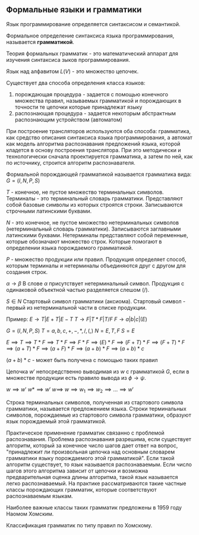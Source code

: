 ## Формальные языки и грамматики

Язык программирование определяется синтаксисом и семантикой.

Формальное определение синтаксиса языка программирования, называется **грамматикой**.

Теория формальных грамматик - это математический аппарат для изучения синтаксиса зыков программирования.

Язык над алфавитом $L(V)$ - это множество цепочек.

Существует два способа определения класса языков:
1. порождающая процедура - задается с помощью конечного множества правил, называемых грамматикой и порождающих в точности те цепочки которые принадлежат языку
2. распознающая процедура - задается некоторым абстрактным распознающим устройством (автоматом)

При построение трансляторов используются оба способа: грамматика, как средство описания синтаксиса языка программирования, а автомат как модель алгоритма распознавания предложений языка, которой кладется в основу построения транслятора. При это методически и технологически сначала проектируется грамматика, а затем по ней, как по источнику, строится алгоритм распознавателя.

Формальной порождающей грамматикой называется грамматика вида:
$G=(I,N,P,S)$

$T$ - конечное, не пустое множество терминальных символов. Терминалы - это терминальный словарь грамматики. Представляют собой базовые символы из которых строятся строки. Записываются строчными латинскими буквами.

$N$ - это конечное, не пустое множество нетерминальных символов (нетерминальный словарь грамматики). Записываются заглавными латинскими буквами. Нетерминалы представляют собой переменные, которые обозначают множество строк. Которые помогают в определении языка порождаемого грамматикой.

$P$ - множество продукции или правил. Продукция определяет способ, которым терминалы и нетерминалы объединяются друг с другом для создания строк.

$\alpha\to\beta$
В слове $\alpha$ присутствует нетерминальный символ.
Продукция с одинаковой объектной частью разделяется слешом (/).

$S\in N$
Стартовый символ грамматики (аксиома).
Стартовый символ - первый из нетерминальной части в списке продукции.

Пример:
$E\to T|E+T|E-T$
$T\to F|T*F|T/F$
$F\to a|b|c|(E)$

$G=(I,N,P,S)$
$T={a,b,c,+,-,*,/,(,)}$
$N={E,T,F}$
$S=E$

$E\implies T \implies T*F \implies T*F\implies F*F \implies (E)*F \implies (F+T)*F \implies (F+T)*F \implies (a+T)*F \implies (a+F)*F \implies (a+b)*F \implies (a+b)*c$

$(a+b)*c$ - может быть получена с помощью таких правил

Цепочка $w'$ непосредственно выводимая из $w$ c грамматикой $G$, если в множестве продукции есть правило вывода из $\phi \to \psi$.

$w \implies w'$
$w* \implies w'$
$w \implies$
$w \implies w_{1} \implies w_{2} \implies ... \implies w'$

Строка терминальных символов, полученная из стартового символа грамматики, называется предложением языка. Строки терминальных символов, порождаемые из стартового символа грамматики, образуют язык порождаемый этой грамматикой.

Практическое применение грамматик связанно с проблемой распознавания. Проблема распознавания разрешима, если существует алгоритм, который за конечное число шагов дает ответ на вопрос, "принадлежит ли произвольная цепочка над основным словарем грамматики языку порождаемого этой грамматикой". Если такой алгоритм существует, то язык называется распознаваемым. 
Если число шагов этого алгоритма зависит от цепочки и возможна предварительная оценка длины алгоритма, такой язык называется легко распознаваемый. На практике рассматриваются такие частные классы порождающих грамматик, которые соответствуют распознаваемым языкам. 

Наиболее важные классы таких грамматик предложены в 1959 году Наомом Хомским. 

Классификация грамматик по типу правил по Хомскому.